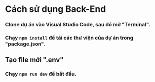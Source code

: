 # Cách sử dụng Back-End

### Clone dự án vào Visual Studio Code, sau đó mở "Terminal".

### Chạy `npm install` để tải các thư viện của dự án trong "package.json".

## Tạo file mới ".env" 


### Chạy `npm run dev` để bắt đầu.
